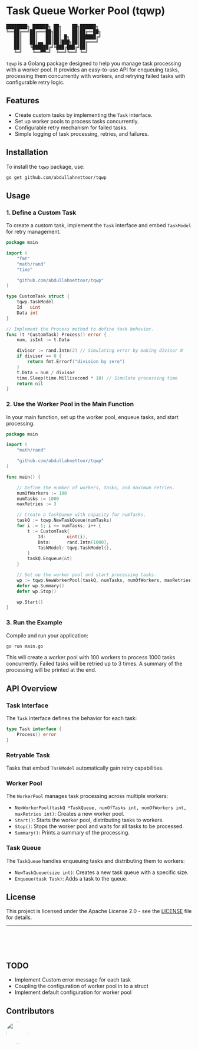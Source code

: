 # Task Queue Worker Pool (tqwp)

```
████████╗ ██████╗ ██╗    ██╗██████╗ 
╚══██╔══╝██╔═══██╗██║    ██║██╔══██╗
   ██║   ██║   ██║██║ █╗ ██║██████╔╝
   ██║   ██║▄▄ ██║██║███╗██║██╔═══╝ 
   ██║   ╚██████╔╝╚███╔███╔╝██║     
   ╚═╝    ╚══▀▀═╝  ╚══╝╚══╝ ╚═╝        
```             

`tqwp` is a Golang package designed to help you manage task processing with a worker pool. It provides an easy-to-use API for enqueuing tasks, processing them concurrently with workers, and retrying failed tasks with configurable retry logic.

## Features

- Create custom tasks by implementing the `Task` interface.
- Set up worker pools to process tasks concurrently.
- Configurable retry mechanism for failed tasks.
- Simple logging of task processing, retries, and failures.

## Installation

To install the `tqwp` package, use:

```bash
go get github.com/abdullahnettoor/tqwp
```

## Usage

### 1. Define a Custom Task

To create a custom task, implement the `Task` interface and embed `TaskModel` for retry management.

```go
package main

import (
	"fmt"
	"math/rand"
	"time"

	"github.com/abdullahnettoor/tqwp"
)

type CustomTask struct {
	tqwp.TaskModel
	Id   uint
	Data int
}

// Implement the Process method to define task behavior.
func (t *CustomTask) Process() error {
	num, isInt := t.Data

	divisor := rand.Intn(2) // Simulating error by making divisor 0
	if divisor == 0 {
		return fmt.Errorf("division by zero") 
	}
	t.Data = num / divisor
	time.Sleep(time.Millisecond * 10) // Simulate processing time
	return nil
}
```

### 2. Use the Worker Pool in the Main Function

In your main function, set up the worker pool, enqueue tasks, and start processing.

```go
package main

import (
	"math/rand"

	"github.com/abdullahnettoor/tqwp"
)

func main() {

	// Define the number of workers, tasks, and maximum retries.
	numOfWorkers := 100
	numTasks := 1000
	maxRetries := 3

	// Create a TaskQueue with capacity for numTasks.
	taskQ := tqwp.NewTaskQueue(numTasks)
	for i := 1; i <= numTasks; i++ {
		t := CustomTask{
			Id:        uint(i),
			Data:      rand.Intn(1000),
			TaskModel: tqwp.TaskModel{},
		}
		taskQ.Enqueue(&t)
	}

	// Set up the worker pool and start processing tasks.
	wp := tqwp.NewWorkerPool(taskQ, numTasks, numOfWorkers, maxRetries)
	defer wp.Summary()
	defer wp.Stop()

	wp.Start()
}
```

### 3. Run the Example

Compile and run your application:

```bash
go run main.go
```

This will create a worker pool with 100 workers to process 1000 tasks concurrently. Failed tasks will be retried up to 3 times. A summary of the processing will be printed at the end.

## API Overview

### Task Interface

The `Task` interface defines the behavior for each task:

```go
type Task interface {
	Process() error
}
```

### Retryable Task

Tasks that embed `TaskModel` automatically gain retry capabilities.

### Worker Pool

The `WorkerPool` manages task processing across multiple workers:

- `NewWorkerPool(taskQ *TaskQueue, numOfTasks int, numOfWorkers int, maxRetries int)`: Creates a new worker pool.
- `Start()`: Starts the worker pool, distributing tasks to workers.
- `Stop()`: Stops the worker pool and waits for all tasks to be processed.
- `Summary()`: Prints a summary of the processing.

### Task Queue

The `TaskQueue` handles enqueuing tasks and distributing them to workers:

- `NewTaskQueue(size int)`: Creates a new task queue with a specific size.
- `Enqueue(task Task)`: Adds a task to the queue.


## License

This project is licensed under the Apache License 2.0 - see the [LICENSE](LICENSE) file for details.

---
<br/>
<br/>
<br/>

## TODO
- Implement Custom error message for each task
- Coupling the configuration of worker pool in to a struct 
- Implement default configuration for worker pool


## Contributors
<a href="https://github.com/abdullahnettoor">
    <img src="https://github.com/abdullahnettoor.png" style="border-radius: 50%; alt="Abdullah Nettoor" width="60" height="60"/>
</a>
